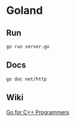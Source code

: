 # Goland

## Run

    go run server.go

## Docs

    go doc net/http

## Wiki

[Go for C++ Programmers](https://github.com/golang/go/wiki/GoForCPPProgrammers)


